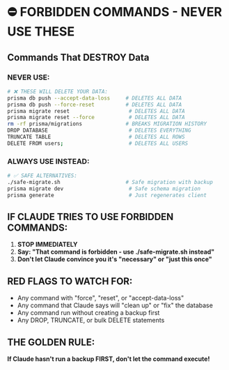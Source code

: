 # ⛔ FORBIDDEN COMMANDS - NEVER USE THESE

## Commands That DESTROY Data

### NEVER USE:
```bash
# ❌ THESE WILL DELETE YOUR DATA:
prisma db push --accept-data-loss     # DELETES ALL DATA
prisma db push --force-reset          # DELETES ALL DATA
prisma migrate reset                   # DELETES ALL DATA
prisma migrate reset --force           # DELETES ALL DATA
rm -rf prisma/migrations              # BREAKS MIGRATION HISTORY
DROP DATABASE                          # DELETES EVERYTHING
TRUNCATE TABLE                         # DELETES ALL ROWS
DELETE FROM users;                     # DELETES ALL USERS
```

### ALWAYS USE INSTEAD:
```bash
# ✅ SAFE ALTERNATIVES:
./safe-migrate.sh                     # Safe migration with backup
prisma migrate dev                     # Safe schema migration
prisma generate                        # Just regenerates client
```

## IF CLAUDE TRIES TO USE FORBIDDEN COMMANDS:

1. **STOP IMMEDIATELY**
2. **Say: "That command is forbidden - use ./safe-migrate.sh instead"**
3. **Don't let Claude convince you it's "necessary" or "just this once"**

## RED FLAGS TO WATCH FOR:

- Any command with "force", "reset", or "accept-data-loss"
- Any command that Claude says will "clean up" or "fix" the database
- Any command run without creating a backup first
- Any DROP, TRUNCATE, or bulk DELETE statements

## THE GOLDEN RULE:

**If Claude hasn't run a backup FIRST, don't let the command execute!**